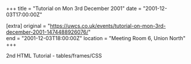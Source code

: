 +++
title = "Tutorial on Mon 3rd December 2001"
date = "2001-12-03T17:00:00Z"

[extra]
original = "https://uwcs.co.uk/events/tutorial-on-mon-3rd-december-2001-1474488926076/"    
end = "2001-12-03T18:00:00Z"
location = "Meeting Room 6, Union North"
+++

2nd HTML Tutorial - tables/frames/CSS

